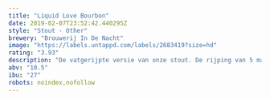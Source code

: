 ```yaml
---
title: "Liquid Love Bourbon"
date: 2019-02-07T23:52:42.440295Z
style: "Stout - Other"
brewery: "Brouwerij In De Nacht"
image: "https://labels.untappd.com/labels/2683419?size=hd"
rating: "3.93"
description: "De vatgerijpte versie van onze stout. De rijping van 5 maanden in het Bourbon vat geeft een mooie romige caramel, toffee en zachte smaak aan het bier."
abv: "10.5"
ibu: "27"
robots: noindex,nofollow
---
```

